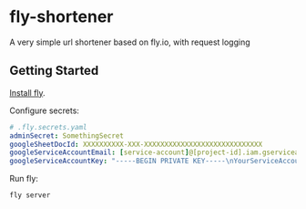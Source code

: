 # fly-shortener

A very simple url shortener based on fly.io, with request logging

## Getting Started

[Install fly](https://fly.io/docs/apps/#installation).

Configure secrets:

```yaml
# .fly.secrets.yaml
adminSecret: SomethingSecret
googleSheetDocId: XXXXXXXXXX-XXX-XXXXXXXXXXXXXXXXXXXXXXXXXXXXX
googleServiceAccountEmail: [service-account]@[project-id].iam.gserviceaccount.com
googleServiceAccountKey: "-----BEGIN PRIVATE KEY-----\nYourServiceAccountPrivateKey\n-----END PRIVATE KEY-----\n"
```

Run fly:

```sh
fly server
```
